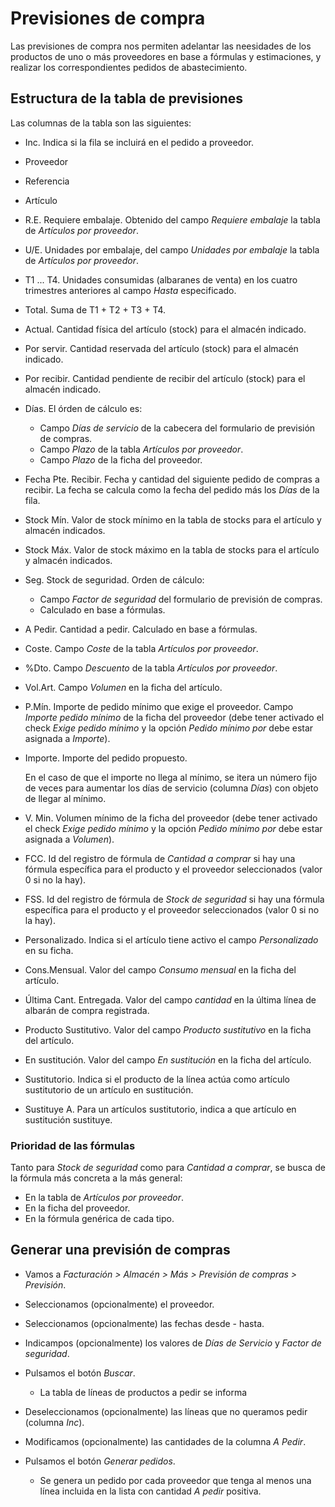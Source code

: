 # Previsiones de compra

Las previsiones de compra nos permiten adelantar las neesidades de los productos de uno o más proveedores en base a fórmulas y estimaciones, y realizar los correspondientes pedidos de abastecimiento.

## Estructura de la tabla de previsiones
Las columnas de la tabla son las siguientes:
* Inc. Indica si la fila se incluirá en el pedido a proveedor.
* Proveedor
* Referencia
* Artículo
* R.E. Requiere embalaje. Obtenido del campo *Requiere embalaje* la tabla de *Artículos por proveedor*.
* U/E. Unidades por embalaje, del campo *Unidades por embalaje* la tabla de *Artículos por proveedor*.
* T1 ... T4. Unidades consumidas (albaranes de venta) en los cuatro trimestres anteriores al campo *Hasta* especificado.
* Total. Suma de T1 + T2 + T3 + T4.
* Actual. Cantidad física del artículo (stock) para el almacén indicado.
* Por servir. Cantidad reservada del artículo (stock) para el almacén indicado.
* Por recibir. Cantidad pendiente de recibir del artículo (stock) para el almacén indicado.
* Días. El órden de cálculo es:
    * Campo *Días de servicio* de la cabecera del formulario de previsión de compras.
    * Campo *Plazo* de la tabla *Artículos por proveedor*.
    * Campo *Plazo* de la ficha del proveedor. 
* Fecha Pte. Recibir. Fecha y cantidad del siguiente pedido de compras a recibir. La fecha se calcula como la fecha del pedido más los *Días* de la fila.
* Stock Mín. Valor de stock mínimo en la tabla de stocks para el artículo y almacén indicados.
* Stock Máx. Valor de stock máximo en la tabla de stocks para el artículo y almacén indicados.
* Seg. Stock de seguridad. Orden de cálculo:
    * Campo *Factor de seguridad* del formulario de previsión de compras.
    * Calculado en base a fórmulas.
* A Pedir. Cantidad a pedir. Calculado en base a fórmulas.
* Coste. Campo *Coste* de la tabla *Artículos por proveedor*.
* %Dto. Campo *Descuento* de la tabla *Artículos por proveedor*.
* Vol.Art. Campo *Volumen* en la ficha del artículo.
* P.Mín. Importe de pedido mínimo que exige el proveedor. Campo *Importe pedido mínimo* de la ficha del proveedor (debe tener activado el check *Exige pedido mínimo* y la opción *Pedido mínimo por* debe estar asignada a *Importe*).
* Importe. Importe del pedido propuesto.
    
    En el caso de que el importe no llega al mínimo, se itera un número fijo de veces para aumentar los días de servicio (columna *Días*) con objeto de llegar al mínimo.

* V. Min. Volumen mínimo de la ficha del proveedor (debe tener activado el check *Exige pedido mínimo* y la opción *Pedido mínimo por* debe estar asignada a *Volumen*).
* FCC. Id del registro de fórmula de *Cantidad a comprar* si hay una fórmula específica para el producto y el proveedor seleccionados (valor 0 si no la hay).
* FSS. Id del registro de fórmula de *Stock de seguridad* si hay una fórmula específica para el producto y el proveedor seleccionados (valor 0 si no la hay).
* Personalizado. Indica si el artículo tiene activo el campo *Personalizado* en su ficha.
* Cons.Mensual. Valor del campo *Consumo mensual* en la ficha del artículo.
* Última Cant. Entregada. Valor del campo *cantidad* en la última línea de albarán de compra registrada.
* Producto Sustitutivo. Valor del campo *Producto sustitutivo* en la ficha del artículo.
* En sustitución. Valor del campo *En sustitución* en la ficha del artículo.
* Sustitutorio. Indica si el producto de la línea actúa como artículo sustitutorio de un artículo en sustitución.
* Sustituye A. Para un artículos sustitutorio, indica a que artículo en sustitución sustituye.

### Prioridad de las fórmulas
Tanto para *Stock de seguridad* como para *Cantidad a comprar*, se busca de la fórmula más concreta a la más general:
* En la tabla de *Artículos por proveedor*.
* En la ficha del proveedor.
* En la fórmula genérica de cada tipo.

## Generar una previsión de compras
* Vamos a *Facturación > Almacén > Más > Previsión de compras > Previsión*.

* Seleccionamos (opcionalmente) el proveedor.

* Seleccionamos (opcionalmente) las fechas desde - hasta.

* Indicampos (opcionalmente) los valores de *Días de Servicio* y *Factor de seguridad*.

* Pulsamos el botón *Buscar*.

    * La tabla de líneas de productos a pedir se informa

* Deseleccionamos (opcionalmente) las líneas que no queramos pedir (columna *Inc*).

* Modificamos (opcionalmente) las cantidades de la columna *A Pedir*.

* Pulsamos el botón *Generar pedidos*.

    * Se genera un pedido por cada proveedor que tenga al menos una línea incluida en la lista con cantidad *A pedir* positiva.

